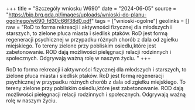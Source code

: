 +++
title = "Szczegóły wniosku W690"
date = "2024-06-05"
source = "https://bip.brg.gda.pl/images/uploads/wnioski-do-planu-ogolnego/w690_fd30c66f38d0.pdf"
tags = ["wnioski-ogolne"]
geolinks = []
raw = "RoD to forma rekreacji i aktywności fizycznej dla młodszych i starszych, to zielone płuca miasta i siedlisk ptaków. RoD jest formą regeneracji psychicznej w przypadku różnych chorób z dala od zgiełku miejskiego. To tereny zielone przy pobliskim osiedlu,które jest zabetonowanie. ROD dają możliwości pielęgnacji relacji rodzinnych i społecznych. Odgrywają ważną rolę w naszym życiu. "
+++

RoD to forma rekreacji i aktywności fizycznej dla młodszych i starszych, to zielone
płuca miasta i siedlisk ptaków. RoD jest formą regeneracji psychicznej w przypadku różnych
chorób z dala od zgiełku miejskiego. To tereny zielone przy pobliskim osiedlu,które jest
zabetonowanie. ROD dają możliwości pielęgnacji relacji rodzinnych i społecznych. Odgrywają
ważną rolę w naszym życiu.



